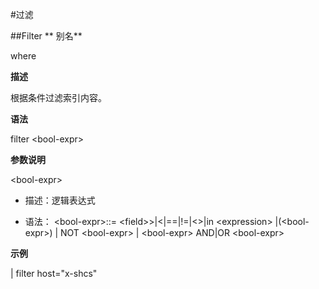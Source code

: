 #过滤

##Filter 
**
别名**

where

**描述**

根据条件过滤索引内容。

**语法**

filter &lt;bool-expr&gt;

**参数说明**

&lt;bool-expr&gt;

* 描述：逻辑表达式

* 语法：
    &lt;bool-expr&gt;::=  &lt;field&gt;&gt;|&lt;|==|!=|&lt;&gt;|in &lt;expression&gt; 
				|(&lt;bool-expr&gt;)
				| NOT &lt;bool-expr&gt;
				| &lt;bool-expr&gt; AND|OR &lt;bool-expr&gt;

				
**示例**

| filter host="x-shcs"